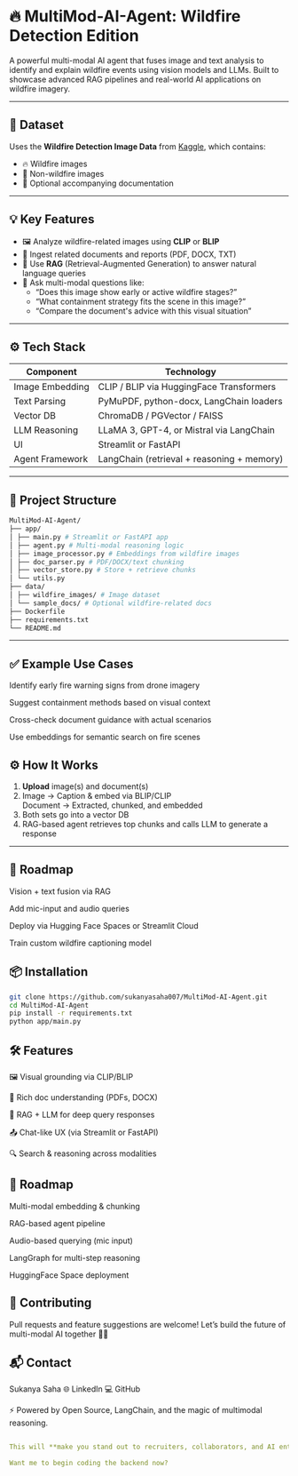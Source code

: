 # 🔥 MultiMod-AI-Agent: Wildfire Detection Edition

A powerful multi-modal AI agent that fuses image and text analysis to identify and explain wildfire events using vision models and LLMs. Built to showcase advanced RAG pipelines and real-world AI applications on wildfire imagery.

---

## 📸 Dataset

Uses the **Wildfire Detection Image Data** from [Kaggle](https://www.kaggle.com/datasets/brsdincer/wildfire-detection-image-data), which contains:

- 🔥 Wildfire images
- 🌲 Non-wildfire images
- 📄 Optional accompanying documentation

---

## 💡 Key Features

- 🖼️ Analyze wildfire-related images using **CLIP** or **BLIP**
- 📄 Ingest related documents and reports (PDF, DOCX, TXT)
- 🧠 Use **RAG** (Retrieval-Augmented Generation) to answer natural language queries
- 💬 Ask multi-modal questions like:  
  - “Does this image show early or active wildfire stages?”  
  - “What containment strategy fits the scene in this image?”  
  - “Compare the document's advice with this visual situation”

---

## ⚙️ Tech Stack

| Component         | Technology                                      |
|------------------|--------------------------------------------------|
| Image Embedding  | CLIP / BLIP via HuggingFace Transformers         |
| Text Parsing     | PyMuPDF, python-docx, LangChain loaders          |
| Vector DB        | ChromaDB / PGVector / FAISS                      |
| LLM Reasoning    | LLaMA 3, GPT-4, or Mistral via LangChain         |
| UI               | Streamlit or FastAPI                             |
| Agent Framework  | LangChain (retrieval + reasoning + memory)       |

---

## 📁 Project Structure
```bash
MultiMod-AI-Agent/
├── app/
│ ├── main.py # Streamlit or FastAPI app
│ ├── agent.py # Multi-modal reasoning logic
│ ├── image_processor.py # Embeddings from wildfire images
│ ├── doc_parser.py # PDF/DOCX/text chunking
│ ├── vector_store.py # Store + retrieve chunks
│ └── utils.py
├── data/
│ ├── wildfire_images/ # Image dataset
│ └── sample_docs/ # Optional wildfire-related docs
├── Dockerfile
├── requirements.txt
└── README.md
```
---

## ✅ Example Use Cases
Identify early fire warning signs from drone imagery

Suggest containment methods based on visual context

Cross-check document guidance with actual scenarios

Use embeddings for semantic search on fire scenes

## ⚙️ How It Works

1. **Upload** image(s) and document(s)
2. Image → Caption & embed via BLIP/CLIP  
   Document → Extracted, chunked, and embedded
3. Both sets go into a vector DB
4. RAG-based agent retrieves top chunks and calls LLM to generate a response

---

## 📌 Roadmap
 Vision + text fusion via RAG

 Add mic-input and audio queries

 Deploy via Hugging Face Spaces or Streamlit Cloud

 Train custom wildfire captioning model
 

## 📦 Installation

```bash
git clone https://github.com/sukanyasaha007/MultiMod-AI-Agent.git
cd MultiMod-AI-Agent
pip install -r requirements.txt
python app/main.py
```

## 🛠️ Features

🖼️ Visual grounding via CLIP/BLIP

📄 Rich doc understanding (PDFs, DOCX)

🧠 RAG + LLM for deep query responses

📤 Chat-like UX (via Streamlit or FastAPI)

🔍 Search & reasoning across modalities

## 📌 Roadmap
 Multi-modal embedding & chunking

 RAG-based agent pipeline

 Audio-based querying (mic input)

 LangGraph for multi-step reasoning

 HuggingFace Space deployment

## 🤝 Contributing
Pull requests and feature suggestions are welcome!
Let’s build the future of multi-modal AI together 💬🔗

## 📬 Contact
Sukanya Saha
🌐 LinkedIn
💻 GitHub

⚡ Powered by Open Source, LangChain, and the magic of multimodal reasoning.

```yaml

This will **make you stand out to recruiters, collaborators, and AI enthusiasts**. Let me know when you're ready to scaffold the actual code – I’ll start with `main.py` + `agent.py` and go module by module 🚀

Want me to begin coding the backend now?
```
